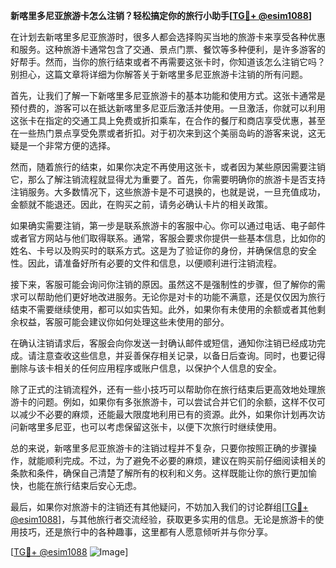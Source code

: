 **新喀里多尼亚旅游卡怎么注销？轻松搞定你的旅行小助手[[TG💪+ @esim1088](https://t.me/s/esim1088)]**

在计划去新喀里多尼亚旅游时，很多人都会选择购买当地的旅游卡来享受各种优惠和服务。这种旅游卡通常包含了交通、景点门票、餐饮等多种便利，是许多游客的好帮手。然而，当你的旅行结束或者不再需要这张卡时，你知道该怎么注销它吗？别担心，这篇文章将详细为你解答关于新喀里多尼亚旅游卡注销的所有问题。

首先，让我们了解一下新喀里多尼亚旅游卡的基本功能和使用方式。这张卡通常是预付费的，游客可以在抵达新喀里多尼亚后激活并使用。一旦激活，你就可以利用这张卡在指定的交通工具上免费或折扣乘车，在合作的餐厅和商店享受优惠，甚至在一些热门景点享受免票或者折扣。对于初次来到这个美丽岛屿的游客来说，这无疑是一个非常方便的选择。

然而，随着旅行的结束，如果你决定不再使用这张卡，或者因为某些原因需要注销它，那么了解注销流程就显得尤为重要了。首先，你需要明确你的旅游卡是否支持注销服务。大多数情况下，这些旅游卡是不可退换的，也就是说，一旦充值成功，金额就不能退还。因此，在购买之前，请务必确认卡片的相关政策。

如果确实需要注销，第一步是联系旅游卡的客服中心。你可以通过电话、电子邮件或者官方网站与他们取得联系。通常，客服会要求你提供一些基本信息，比如你的姓名、卡号以及购买时的联系方式。这是为了验证你的身份，并确保信息的安全性。因此，请准备好所有必要的文件和信息，以便顺利进行注销流程。

接下来，客服可能会询问你注销的原因。虽然这不是强制性的步骤，但了解你的需求可以帮助他们更好地改进服务。无论你是对卡的功能不满意，还是仅仅因为旅行结束不需要继续使用，都可以如实告知。此外，如果你有未使用的余额或者其他剩余权益，客服可能会建议你如何处理这些未使用的部分。

在确认注销请求后，客服会向你发送一封确认邮件或短信，通知你注销已经成功完成。请注意查收这些信息，并妥善保存相关记录，以备日后查询。同时，也要记得删除与该卡相关的任何应用程序或账户信息，以保护个人信息的安全。

除了正式的注销流程外，还有一些小技巧可以帮助你在旅行结束后更高效地处理旅游卡的问题。例如，如果你有多张旅游卡，可以尝试合并它们的余额，这样不仅可以减少不必要的麻烦，还能最大限度地利用已有的资源。此外，如果你计划再次访问新喀里多尼亚，也可以考虑保留这张卡，以便下次旅行时继续使用。

总的来说，新喀里多尼亚旅游卡的注销过程并不复杂，只要你按照正确的步骤操作，就能顺利完成。不过，为了避免不必要的麻烦，建议在购买前仔细阅读相关的条款和条件，确保自己清楚了解所有的权利和义务。这样既能让你的旅行更加愉快，也能在旅行结束后安心无虑。

最后，如果你对旅游卡的注销还有其他疑问，不妨加入我们的讨论群组[[TG💪+ @esim1088](https://t.me/s/esim1088)]，与其他旅行者交流经验，获取更多实用的信息。无论是旅游卡的使用技巧，还是旅行中的各种趣事，这里都有人愿意倾听并与你分享。

[[TG💪+ @esim1088](https://t.me/s/esim1088) ![Image](https://i.postimg.cc/4NQfJmqS/Snipaste-2025-05-13-00-14-12.png)]